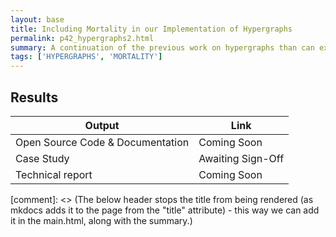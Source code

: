 ```yaml
---
layout: base
title: Including Mortality in our Implementation of Hypergraphs
permalink: p42_hypergraphs2.html
summary: A continuation of the previous work on hypergraphs than can extract the impact of predecessor and successor diseases on disease progression pathways.  This work in envisaged to include an implicit relationship to demographics and consider the impact of mortality
tags: ['HYPERGRAPHS', 'MORTALITY']
---
```


## Results 



| Output | Link | 
| ---- | ---- |
| Open Source Code & Documentation | Coming Soon |
| Case Study | Awaiting Sign-Off |
| Technical report | Coming Soon |

[comment]: <> (The below header stops the title from being rendered (as mkdocs adds it to the page from the "title" attribute) - this way we can add it in the main.html, along with the summary.)
#